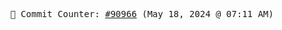 <p align="center">
    <samp>
        📮 Commit Counter: <a href="https://github.com/Javascript-void0/Javascript-void0/commits/main">#90966</a> (May 18, 2024 @ 07:11 AM)
    </samp>
</p>